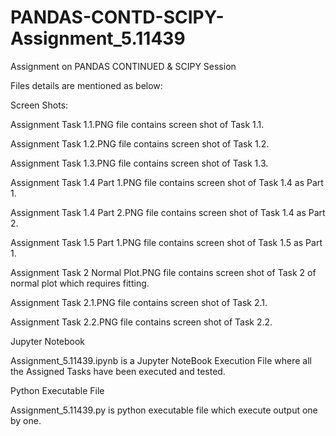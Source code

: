 # PANDAS-CONTD-SCIPY-Assignment_5.11439
Assignment on PANDAS CONTINUED &amp; SCIPY Session

Files details are mentioned as below:

Screen Shots:

Assignment Task 1.1.PNG file contains screen shot of Task 1.1.

Assignment Task 1.2.PNG	file contains screen shot of Task 1.2.

Assignment Task 1.3.PNG	file contains screen shot of Task 1.3.

Assignment Task 1.4 Part 1.PNG	file contains screen shot of Task 1.4 as Part 1.

Assignment Task 1.4 Part 2.PNG	file contains screen shot of Task 1.4 as Part 2.

Assignment Task 1.5 Part 1.PNG	file contains screen shot of Task 1.5 as Part 1.

Assignment Task 2 Normal Plot.PNG	file contains screen shot of Task 2 of normal plot which requires fitting.

Assignment Task 2.1.PNG file contains screen shot of Task 2.1.

Assignment Task 2.2.PNG file contains screen shot of Task 2.2.

Jupyter Notebook

Assignment_5.11439.ipynb is a Jupyter NoteBook Execution File where all the Assigned Tasks have been executed and tested.

Python Executable File

Assignment_5.11439.py is python executable file which execute output one by one.
